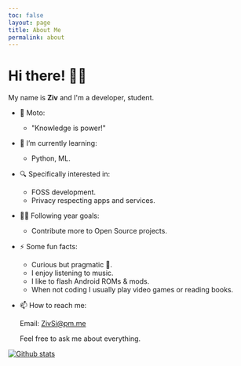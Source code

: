 ```yaml
---
toc: false
layout: page
title: About Me
permalink: about
---
```


# Hi there! 👋🏽

My name is **Ziv** and I'm a developer, student.

- 💬 Moto:

  - "Knowledge is power!"

- 🌱 I’m currently learning:

  - Python, ML.

- 🔍 Specifically interested in:

  - FOSS development.
  - Privacy respecting apps and services.

- 🔭🥅 Following year goals:

  - Contribute more to Open Source projects.

- ⚡ Some fun facts:

  - Curious but pragmatic 🦝.
  - I enjoy listening to music.
  - I like to flash Android ROMs & mods.
  - When not coding I usually play video games or reading books.

- 📫 How to reach me:

  Email: [ZivSi@pm.me](mailto:ZivSimchoni@gmail.com)

  Feel free to ask me about everything.

[![Github stats](https://github-readme-stats.vercel.app/api?username=ZivSimchoni&show_icons=true&theme=github_dark&count_private=true&hide_border=true&line_height=20)](https://github.com/ZivSimchoni)
